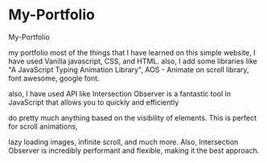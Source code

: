 # My-Portfolio
My-Portfolio

my portfolio most of the things that I have learned on this simple website,
I have used Vanilla javascript, CSS, and HTML.
also, I add some libraries like "A JavaScript Typing Animation Library",
AOS - Animate on scroll library,
font awesome, google font.

also, I have used API like Intersection Observer is a fantastic tool in JavaScript that allows you to quickly and efficiently

do pretty much anything based on the visibility of elements. This is perfect for scroll animations,

lazy loading images, infinite scroll, and much more. Also, Intersection Observer is incredibly performant and flexible, making it the best approach.
